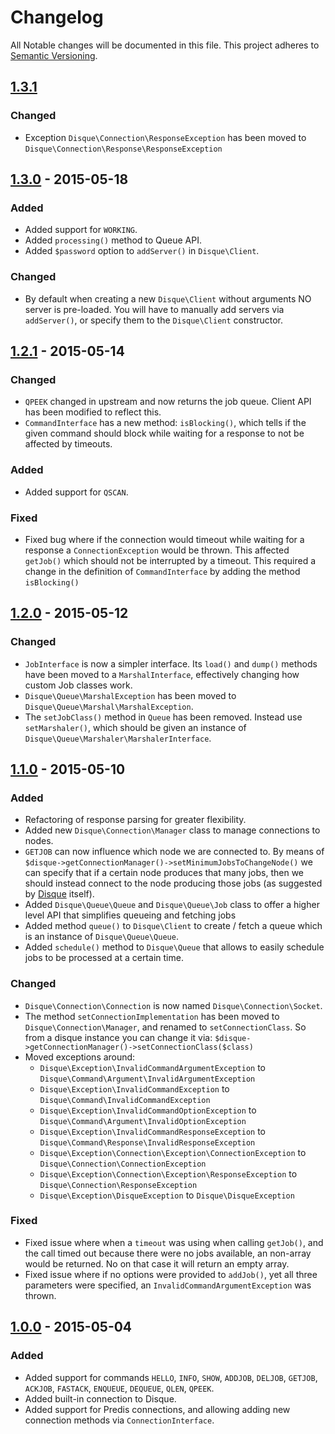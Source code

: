# Changelog

All Notable changes will be documented in this file. This project adheres to 
[Semantic Versioning](http://semver.org/).

## [1.3.1]

### Changed
- Exception `Disque\Connection\ResponseException` has been moved to 
`Disque\Connection\Response\ResponseException`

## [1.3.0] - 2015-05-18

### Added
- Added support for `WORKING`.
- Added `processing()` method to Queue API.
- Added `$password` option to `addServer()` in `Disque\Client`.

### Changed
- By default when creating a new `Disque\Client` without arguments NO server
is pre-loaded. You will have to manually add servers via `addServer()`, or
specify them to the `Disque\Client` constructor.

## [1.2.1] - 2015-05-14

### Changed
- `QPEEK` changed in upstream and now returns the job queue. Client API has
been modified to reflect this.
- `CommandInterface` has a new method: `isBlocking()`, which tells if the
given command should block while waiting for a response to not be affected
by timeouts.

### Added
- Added support for `QSCAN`.

### Fixed
- Fixed bug where if the connection would timeout while waiting for a response
a `ConnectionException` would be thrown. This affected `getJob()` which should
not be interrupted by a timeout. This required a change in the definition
of `CommandInterface` by adding the method `isBlocking()`

## [1.2.0] - 2015-05-12

### Changed
- `JobInterface` is now a simpler interface. Its `load()` and `dump()` methods 
have been moved to a `MarshalInterface`, effectively changing how custom Job 
classes work.
- `Disque\Queue\MarshalException` has been moved to 
`Disque\Queue\Marshal\MarshalException`.
- The `setJobClass()` method in `Queue` has been removed. Instead use 
`setMarshaler()`, which should be given an instance of
`Disque\Queue\Marshaler\MarshalerInterface`.

## [1.1.0] - 2015-05-10

### Added
- Refactoring of response parsing for greater flexibility.
- Added new `Disque\Connection\Manager` class to manage connections to nodes.
- `GETJOB` can now influence which node we are connected to. By means of
`$disque->getConnectionManager()->setMinimumJobsToChangeNode()` we can specify
that if a certain node produces that many jobs, then we should instead connect
to the node producing those jobs (as suggested by [Disque](https://github.com/antirez/disque#client-libraries)
itself).
- Added `Disque\Queue\Queue` and `Disque\Queue\Job` class to offer a higher
level API that simplifies queueing and fetching jobs
- Added method `queue()` to `Disque\Client` to create / fetch a queue which
is an instance of `Disque\Queue\Queue`.
- Added `schedule()` method to `Disque\Queue` that allows to easily schedule
jobs to be processed at a certain time.

### Changed
- `Disque\Connection\Connection` is now named `Disque\Connection\Socket`.
- The method `setConnectionImplementation` has been moved to 
`Disque\Connection\Manager`, and renamed to `setConnectionClass`. So from
a disque instance you can change it via: 
`$disque->getConnectionManager()->setConnectionClass($class)`
- Moved exceptions around:
    * `Disque\Exception\InvalidCommandArgumentException` to 
    `Disque\Command\Argument\InvalidArgumentException`
    * `Disque\Exception\InvalidCommandException` to 
    `Disque\Command\InvalidCommandException`
    * `Disque\Exception\InvalidCommandOptionException`
    to `Disque\Command\Argument\InvalidOptionException`
    * `Disque\Exception\InvalidCommandResponseException`
    to `Disque\Command\Response\InvalidResponseException`
    * `Disque\Exception\Connection\Exception\ConnectionException`
    to `Disque\Connection\ConnectionException`
    * `Disque\Exception\Connection\Exception\ResponseException`
    to `Disque\Connection\ResponseException`
    * `Disque\Exception\DisqueException`
    to `Disque\DisqueException`

### Fixed
- Fixed issue where when a `timeout` was using when calling `getJob()`, and the
call timed out because there were no jobs available, an non-array would be
returned. No on that case it will return an empty array.
- Fixed issue where if no options were provided to `addJob()`, yet all three
parameters were specified, an `InvalidCommandArgumentException` was thrown.

## [1.0.0] - 2015-05-04

### Added
- Added support for commands `HELLO`, `INFO`, `SHOW`, `ADDJOB`, `DELJOB`, 
`GETJOB`, `ACKJOB`, `FASTACK`, `ENQUEUE`, `DEQUEUE`, `QLEN`, `QPEEK`.
- Added built-in connection to Disque.
- Added support for Predis connections, and allowing adding new connection
methods via `ConnectionInterface`.

[1.3.1]: https://github.com/mariano/disque-php/compare/1.3.1...HEAD
[1.3.0]: https://github.com/mariano/disque-php/compare/tag/1.3.0
[1.2.1]: https://github.com/mariano/disque-php/releases/tag/1.2.1
[1.2.0]: https://github.com/mariano/disque-php/releases/tag/1.2.0
[1.1.0]: https://github.com/mariano/disque-php/releases/tag/1.1.0
[1.0.0]: https://github.com/mariano/disque-php/releases/tag/1.0.0
